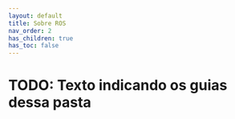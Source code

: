 ```yaml
---
layout: default
title: Sobre ROS
nav_order: 2
has_children: true
has_toc: false
---
```


# TODO: Texto indicando os guias dessa pasta
